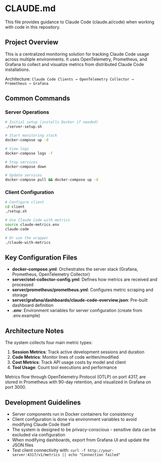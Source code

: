 # CLAUDE.md

This file provides guidance to Claude Code (claude.ai/code) when working with code in this repository.

## Project Overview

This is a centralized monitoring solution for tracking Claude Code usage across multiple environments. It uses OpenTelemetry, Prometheus, and Grafana to collect and visualize metrics from distributed Claude Code installations.

Architecture: `Claude Code Clients → OpenTelemetry Collector → Prometheus → Grafana`

## Common Commands

### Server Operations
```bash
# Initial setup (installs Docker if needed)
./server-setup.sh

# Start monitoring stack
docker-compose up -d

# View logs
docker-compose logs -f

# Stop services
docker-compose down

# Update services
docker-compose pull && docker-compose up -d
```

### Client Configuration
```bash
# Configure client
cd client
./setup.sh

# Use Claude Code with metrics
source claude-metrics.env
claude-code

# Or use the wrapper
./claude-with-metrics
```

## Key Configuration Files

- **docker-compose.yml**: Orchestrates the server stack (Grafana, Prometheus, OpenTelemetry Collector)
- **server/otel-collector-config.yml**: Defines how metrics are received and processed
- **server/prometheus/prometheus.yml**: Configures metric scraping and storage
- **server/grafana/dashboards/claude-code-overview.json**: Pre-built dashboard definition
- **.env**: Environment variables for server configuration (create from .env.example)

## Architecture Notes

The system collects four main metric types:
1. **Session Metrics**: Track active development sessions and duration
2. **Code Metrics**: Monitor lines of code written/modified
3. **Cost Metrics**: Track API usage costs by model and client
4. **Tool Usage**: Count tool executions and performance

Metrics flow through OpenTelemetry Protocol (OTLP) on port 4317, are stored in Prometheus with 90-day retention, and visualized in Grafana on port 3000.

## Development Guidelines

- Server components run in Docker containers for consistency
- Client configuration is done via environment variables to avoid modifying Claude Code itself
- The system is designed to be privacy-conscious - sensitive data can be excluded via configuration
- When modifying dashboards, export from Grafana UI and update the JSON files
- Test client connectivity with: `curl -f http://your-server:4317/v1/metrics || echo "Connection failed"`